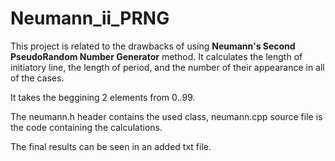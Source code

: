 # Neumann_ii_PRNG

This project is related to the drawbacks of using **Neumann's Second PseudoRandom Number Generator** method.
It calculates the length of initiatory line, the length of period, and the number of their appearance in all of the cases.

It takes the beggining 2 elements from 0..99.

The neumann.h header contains the used class, neumann.cpp source file is the code containing the calculations.

The final results can be seen in an added txt file.
